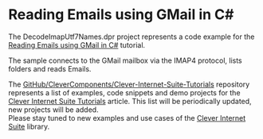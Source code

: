 # Reading Emails using GMail in C#

The DecodeImapUtf7Names.dpr project represents a code example for the [Reading Emails using GMail in C#](https://github.com/CleverComponents/Clever-Internet-Suite-Tutorials/tree/master/.net/GMailIMAP) tutorial.   

The sample connects to the GMail mailbox via the IMAP4 protocol, lists folders and reads Emails.   

The [GitHub/CleverComponents/Clever-Internet-Suite-Tutorials](https://github.com/CleverComponents/Clever-Internet-Suite-Tutorials) repository represents a list of examples, code snippets and demo projects for the [Clever Internet Suite Tutorials](https://www.clevercomponents.com/articles/article035/) article. This list will be periodically updated, new projects will be added.   
Please stay tuned to new examples and use cases of the [Clever Internet Suite](https://www.clevercomponents.com/products/inetsuite/) library.
